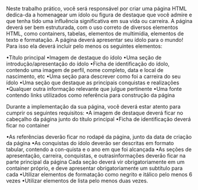 Neste trabalho prático, você será responsável por criar uma página HTML dedica-da a homenagear um ídolo ou figura de destaque
que você admire e que tenha tido uma influência significativa em sua vida ou carreira.
A página deverá ser bem estruturada, com o uso correto de diversos elementos HTML, como containers, tabelas, elementos de multimídia,
elementos de texto e formatação.
A página deverá apresentar seu ídolo para o mundo! Para isso ela deverá incluir pelo menos os seguintes elementos:

•Título principal
•Imagem de destaque do ídolo
•Uma seção de introdução/apresentação do ídolo
•Ficha de identificação do ídolo, contendo uma imagem de perfil, nome completo, data e local de nascimento, etc
•Uma seção para descrever como foi a carreira do seu ídolo
•Uma seção que destaque as principais conquistas e realizações
•Qualquer outra informação relevante que julgue pertinente
•Uma fonte contendo links utilizados como referência para construção da página

Durante a implementação da sua página, você deverá estar atento para cumprir os seguintes requisitos:
•A imagem de destaque deverá ficar no cabeçalho da página junto do título principal
•Ficha de identificação deverá ficar no container <aside>
•As referências deverão ficar no rodapé da página, junto da data de criação da página
•As conquistas do ídolo deverão ser descritas em formato tabular, contendo a con-quista e o ano em que foi alcançada
•As seções de apresentação, carreira, conquistas, e outrasinformações deverão ficar na parte principal da página
Cada seção deverá vir obrigatoriamente em um container próprio, e deve apresentar obrigatoriamente um subtítulo para cada
•Utilizar elementos de formatação como negrito e itálico pelo menos 6 vezes
•Utilizar elementos de lista pelo menos duas vezes.